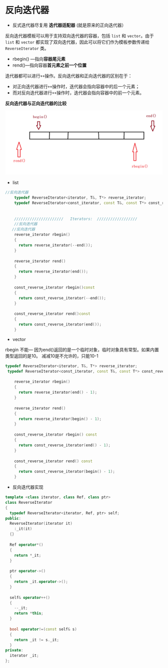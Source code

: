 # 反向迭代器

-   反式迭代器尽复用 **迭代器适配器** (就是原来的正向迭代器）

反向迭代器模板可以用于支持双向迭代器的容器，包括 `list` 和 `vector`。由于 `list` 和 `vector` 都实现了双向迭代器，因此可以将它们作为模板参数传递给 `ReverseIterator` 类。

-   rbegin() —指向**容器尾元素**
-   rend()—指向容器**首元素之前一个位置**

迭代器都可以进行`++`操作。反向迭代器和正向迭代器的区别在于：

-   对正向迭代器进行`++`操作时，迭代器会指向容器中的后一个元素；
-   而对反向迭代器进行`++`操作时，迭代器会指向容器中的前一个元素。

**反向迭代器与正向迭代器的比较**

![](image/image_MD9EvsXJQ5.png)

-   list

```c++
//反向迭代器
    typedef ReverseIterator<iterator, T&, T*> reverse_iterator;
    typedef ReverseIterator<const_iterator, const T&, const T*> const_reverse_iterator;


    //////////////////////   Iterators:  //////////////////
    //反向迭代器
   //反向迭代器
    reverse_iterator rbegin()
    {
      return reverse_iterator(--end());
    }

    reverse_iterator rend()
    {
      return reverse_iterator(end());
    }

    const_reverse_iterator rbegin()const
    {
      return const_reverse_iterator(--end());
    }

    const_reverse_iterator rend()const
    {
      return const_reverse_iterator(end());
    }

```

-   vector

rbegin 不能— 因为end()返回的是一个临时对象，临时对象具有常型。如果内置类型返回的是10。 减减10是不允许的，只能10-1

```c++
typedef ReverseIterator<iterator, T&, T*> reverse_iterator;
 typedef ReverseIterator<const_iterator, const T&, const T*> const_reverse_iterator;

    reverse_iterator rbegin()
    {
      return reverse_iterator(end() - 1); 
    }

    reverse_iterator rend()
    {
      return reverse_iterator(begin() - 1);
    }

    const_reverse_iterator rbegin() const
    {
      return const_reverse_iterator(end() - 1);
    }

    const_reverse_iterator rend() const
    {
      return const_reverse_iterator(begin() - 1);
    }
```

-   反向迭代器实现

```c++
template <class iterator, class Ref, class ptr>
class ReverseIterator
{
  typedef ReverseIterator<iterator, Ref, ptr> self;
public:
  ReverseIterator(iterator it)
    :_it(it)
  {}

  Ref operator*()
  {
    return *_it;
  }
  
  ptr operator->()
  {
    return _it.operator->();
  }
  
  self& operator++()
  {
    --_it;
    return *this;
  }

  bool operator!=(const self& s)
  {
    return _it != s._it;
  }
private:
  iterator _it;
};
```
